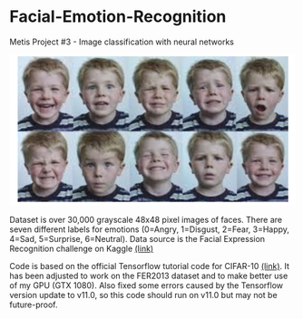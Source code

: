 # Facial-Emotion-Recognition
Metis Project #3 - Image classification with neural networks 

![faces](faces.png)

Dataset is over 30,000 grayscale 48x48 pixel images of faces. There are seven different labels for emotions (0=Angry, 1=Disgust, 2=Fear, 3=Happy, 4=Sad, 5=Surprise, 6=Neutral). Data source is the Facial Expression Recognition challenge on Kaggle [(link)](https://www.kaggle.com/c/challenges-in-representation-learning-facial-expression-recognition-challenge/data)
 
Code is based on the official Tensorflow tutorial code for CIFAR-10 [(link)](https://github.com/tensorflow/tensorflow/tree/r0.11/tensorflow/models/image/cifar10/). It has been adjusted to work on the FER2013 dataset and to make better use of my GPU (GTX 1080). Also fixed some errors caused by the Tensorflow version update to v11.0, so this code should run on v11.0 but may not be future-proof.  
 
